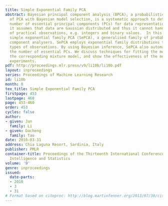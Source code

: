 ```yaml
---
title: Simple Exponential Family PCA
abstract: Bayesian principal component analysis (BPCA), a probabilistic reformulation
  of PCA with Bayesian model selection, is a systematic approach to determining the
  number of essential principal components (PCs) for data representation.  However,
  it assumes that data are Gaussian distributed and thus it cannot handle all types
  of practical observations, e.g. integers and binary values.  In this paper, we propose
  simple exponential family PCA (SePCA), a generalised family of probabilistic principal
  component analysers. SePCA employs exponential family distributions to handle general
  types of observations. By using Bayesian inference, SePCA also automatically discovers
  the number of essential PCs. We discuss techniques for fitting the model, develop
  the corresponding mixture model, and show the effectiveness of the model based on
  experiments.
pdf: http://proceedings.mlr.press/v9/li10b/li10b.pdf
layout: inproceedings
series: Proceedings of Machine Learning Research
id: li10b
month: 0
tex_title: Simple Exponential Family PCA
firstpage: 453
lastpage: 460
page: 453-460
order: 453
cycles: false
author:
- given: Jun
  family: Li
- given: Dacheng
  family: Tao
date: 2010-03-31
address: Chia Laguna Resort, Sardinia, Italy
publisher: PMLR
container-title: Proceedings of the Thirteenth International Conference on Artificial
  Intelligence and Statistics
volume: '9'
genre: inproceedings
issued:
  date-parts:
  - 2010
  - 3
  - 31
# Format based on citeproc: http://blog.martinfenner.org/2013/07/30/citeproc-yaml-for-bibliographies/
---
```

